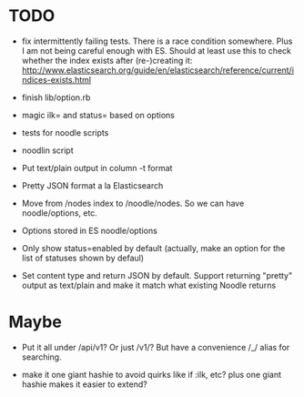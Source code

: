 # TODO

* fix intermittently failing tests.  There is a race condition somewhere.
Plus I am not being careful enough with ES.  Should at least use this to check whether
the index exists after (re-)creating it:
http://www.elasticsearch.org/guide/en/elasticsearch/reference/current/indices-exists.html

* finish lib/option.rb

* magic ilk= and status= based on options

* tests for noodle scripts

* noodlin script

* Put text/plain output in column -t format

* Pretty JSON format a la Elasticsearch

* Move from /nodes index to /noodle/nodes.  So we can have noodle/options, etc.

* Options stored in ES noodle/options

* Only show status=enabled by default (actually, make an option
for the list of statuses shown by defaul)

* Set content type and return JSON by default.  Support
returning "pretty" output as text/plain and make it match
what existing Noodle returns

# Maybe
* Put it all under /api/v1?  Or just /v1/?  But have a convenience /_/ alias
for searching.

* make it one giant hashie to avoid quirks like if :ilk, etc?  plus one giant hashie makes it easier to extend?

